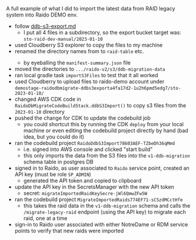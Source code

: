 A full example of what I did to import the latest data from RAID legacy system
into Raido DEMO env.

* follow [ddb-s3-export.md](./ddb-s3-export.md)
  * I put all 4 files in a subdirectory, so the export bucket target was: 
    `sto-raid-dev-manual/2023-01-10` 
* used Cloudberry S3 explorer to copy the files to my machine
* renamed the directory names from <random> to `raid-table` etc.
  * by eyeballing the `manifest-summary.json` file
* moved the directories to `.../raido-v2/s3/ddb-migration-data`
* ran local gradle task `importS3Files` to test that it all worked
* used Cloudberry to upload files to raido-demo account under 
  `demostage-raidodbmigrate-ddbs3exporta4fa17d2-1u2h6pmd5edg7/sto-2023-01-10/`
* changed AWS CDK code in `RaidoDbMigrateCodeBuildStack.ddbS3Import()` to 
  copy s3 files from the `2023-01-10` directory
* pushed the change for CDK to update the codebuild job
  * you could shortcut this by running the CDK `deploy` from your local machine
    or even editing the codebuild project directly by hand (bad idea, but you 
    could do it)
* ran the codebuild project `RaidoDdbS3Import78603AEF-TZbeDh36qMmd` 
  * i.e. signed into AWS console and clicked "start build"
  * this only imports the data from the S3 files into the `v1-ddb-migration`
  schema table in postgres DB
* signed in to Raido, as user associated to `Raido` service point, created
  an API key (must be role `SP_ADMIN`)
  * generated the API token and copied to clipboard
* update the API key in the SecretsManager with the new API token
  * secret: `migrateImportedRaidKeySecre-jWl6QmwZFw5W`
* ran the codebuild project `MigrateImportedRaids774EF71-sCSzdMCctHfe`
  * this takes the raid data in the `v1-ddb-migration` schema and calls the 
  `/migrate-legacy-raid` endpoint (using the API key) to migrate each raid, 
  one at a time
* sign-in to Raido user associated with either NotreDame or RDM service points
  to verify that new raids were imported


